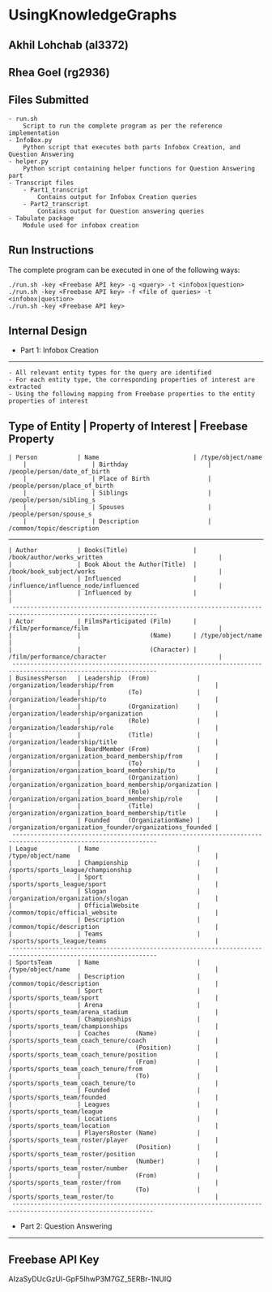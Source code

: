 # UsingKnowledgeGraphs

Akhil Lohchab (al3372)
----------------------
Rhea Goel     (rg2936)
----------------------

Files Submitted
---------------
	- run.sh
		Script to run the complete program as per the reference implementation
	- InfoBox.py
		Python script that executes both parts Infobox Creation, and Question Answering
	- helper.py
		Python script containing helper functions for Question Answering part
	- Transcript files
		- Part1_transcript
			Contains output for Infobox Creation queries
		- Part2_transcript
			Contains output for Question answering queries
	- Tabulate package
		Module used for infobox creation

Run Instructions
----------------
The complete program can be executed in one of the following ways:

	./run.sh -key <Freebase API key> -q <query> -t <infobox|question>
	./run.sh -key <Freebase API key> -f <file of queries> -t <infobox|question>
	./run.sh -key <Freebase API key>

Internal Design
---------------
- Part 1: Infobox Creation
---------------------------
	- All relevant entity types for the query are identified
	- For each entity type, the corresponding properties of interest are extracted 
	- Using the following mapping from Freebase properties to the entity properties of interest


  Type of Entity  |  Property of Interest  |  Freebase Property  
 --------------------------------------------------------------------------------------------------------------
	| Person           | Name                          | /type/object/name 
        |                  | Birthday                      | /people/person/date_of_birth
        |                  | Place of Birth                | /people/person/place_of_birth
        |                  | Siblings                      | /people/person/sibling_s
        |                  | Spouses                       | /people/person/spouse_s 
        |                  | Description                   | /common/topic/description
--------------------------------------------------------------------------------------------------------------
	| Author           | Books(Title)                  | /book/author/works_written                                |
	|                  | Book About the Author(Title)  | /book/book_subject/works                                  |
	|                  | Influenced                    | /influence/influence_node/influenced                      |
	|                  | Influenced by                 |                                                           |
	 --------------------------------------------------------------------------------------------------------------
	| Actor            | FilmsParticipated (Film)      | /film/performance/film                                    |
	|                  |                   (Name)      | /type/object/name                                         |
	|                  |                   (Character) | /film/performance/character                               |
	 --------------------------------------------------------------------------------------------------------------
	| BusinessPerson   | Leadership  (From)             | /organization/leadership/from                            |
	|                  |             (To)               | /organization/leadership/to                              | 
	|                  |             (Organization)     | /organization/leadership/organization                    |
	|                  |             (Role)             | /organization/leadership/role                            |
	|                  |             (Title)            | /organization/leadership/title                           |
	|                  | BoardMember (From)             | /organization/organization_board_membership/from         |
	|                  |             (To)               | /organization/organization_board_membership/to           |
	|                  |             (Organization)     | /organization/organization_board_membership/organization |
	|                  |             (Role)             | /organization/organization_board_membership/role         |
	|                  |             (Title)            | /organization/organization_board_membership/title        |
	|                  | Founded     (OrganizationName) | /organization/organization_founder/organizations_founded |
	 --------------------------------------------------------------------------------------------------------------
	| League           | Name                           | /type/object/name                                        |
	|                  | Championship                   | /sports/sports_league/championship                       |
	|                  | Sport                          | /sports/sports_league/sport                              |
	|                  | Slogan                         | /organization/organization/slogan                        |
	|                  | OfficialWebsite                | /common/topic/official_website                           |
	|                  | Description                    | /common/topic/description                                |
	|                  | Teams                          | /sports/sports_league/teams                              |
	 --------------------------------------------------------------------------------------------------------------
	| SportsTeam       | Name                           | /type/object/name                                        |
	|                  | Description                    | /common/topic/description                                |
	|                  | Sport                          | /sports/sports_team/sport                                |
	|                  | Arena                          | /sports/sports_team/arena_stadium                        |
	|                  | Championships                  | /sports/sports_team/championships                        |
	|                  | Coaches       (Name)           | /sports/sports_team_coach_tenure/coach                   |
	|                  |               (Position)       | /sports/sports_team_coach_tenure/position                |
	|                  |               (From)           | /sports/sports_team_coach_tenure/from                    |
	|                  |               (To)             | /sports/sports_team_coach_tenure/to                      |
	|                  | Founded                        | /sports/sports_team/founded                              |
	|                  | Leagues                        | /sports/sports_team/league                               |
	|                  | Locations                      | /sports/sports_team/location                             |
	|                  | PlayersRoster (Name)           | /sports/sports_team_roster/player                        |
	|                  |               (Position)       | /sports/sports_team_roster/position                      |
	|                  |               (Number)         | /sports/sports_team_roster/number                        |
	|                  |               (From)           | /sports/sports_team_roster/from                          |
	|                  |               (To)             | /sports/sports_team_roster/to                            |
	 -------------------------------------------------------------------------------------------------------------

- Part 2: Question Answering
----------------------------------

Freebase API Key
----------------
AIzaSyDUcGzUl-GpF5IhwP3M7GZ_5ERBr-1NUIQ




